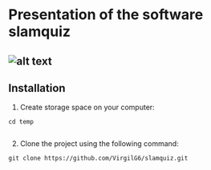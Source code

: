 # Presentation of the software slamquiz
## ![alt text](C:\VG\php\symfony\slamquiz\assets\screenshot_home.jpg)

## Installation
1. Create storage space on your computer:
```
cd temp


```

2. Clone the project using the following command:
```
git clone https://github.com/VirgilG6/slamquiz.git


```